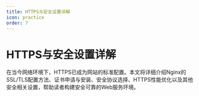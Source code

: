 ```yaml
---
title: HTTPS与安全设置详解
icon: practice
order: 7
---
```


# HTTPS与安全设置详解

在当今网络环境下，HTTPS已成为网站的标准配置。本文将详细介绍Nginx的SSL/TLS配置方法、证书申请与安装、安全协议选择、HTTPS性能优化以及其他安全相关设置，帮助读者构建安全可靠的Web服务环境。

